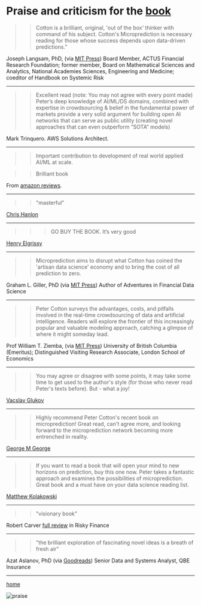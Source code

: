 # Praise and criticism for the [book](https://mitpress.mit.edu/9780262047326/microprediction/)


>>Cotton is a brilliant, original, 'out of the box' thinker with command of his subject. Cotton's Microprediction is necessary reading for those whose success depends upon data-driven predictions.”

Joseph Langsam, PhD, (via [MIT Press](https://mitpress.mit.edu/9780262047326/microprediction/))
Board Member, ACTUS Financial Research Foundation; former member, Board on Mathematical Sciences and Analytics, National Academies Sciences, Engineering and Medicine; coeditor of Handbook on Systemic Risk


---

>> Excellent read (note: You may not agree with every point made) Peter’s deep knowledge of AI/ML/DS domains, combined with expertise in crowdsourcing & belief in the fundamental power of markets provide a very solid argument for building open AI networks that can serve as public utility (creating novel approaches that can even outperform “SOTA” models)

Mark Trinquero. AWS Solutions Architect. 

---

>> Important contribution to development of real world applied AI/ML at scale.

>> Brilliant book


From [amazon reviews](https://www.amazon.com/product-reviews/0262047322/ref=cm_cr_arp_d_show_all?ie=UTF8&reviewerType=all_reviews&pageNumber=1#reviews-filter-bar). 

---

>> "masterful" 

[Chris Hanlon](https://www.linkedin.com/posts/chrishanlon41_thanks-and-congrats-to-peter-cotton-for-this-activity-7006063342142242817-44Dy?utm_source=share&utm_medium=member_desktop)

----

>>> GO BUY THE BOOK. It’s very good

[Henry Elgrissy](https://www.linkedin.com/posts/petercotton_microprediction-building-an-open-ai-network-activity-7009337240870862848-J1jN?utm_source=share&utm_medium=member_desktop)

---

>>Microprediction aims to disrupt what Cotton has coined the 'artisan data science' economy and to bring the cost of all prediction to zero.

Graham L. Giller, PhD (via [MIT Press](https://mitpress.mit.edu/9780262047326/microprediction/))
Author of Adventures in Financial Data Science

---

>>Peter Cotton surveys the advantages, costs, and pitfalls involved in the real-time crowdsourcing of data and artificial intelligence. Readers will explore the frontier of this increasingly popular and valuable modeling approach, catching a glimpse of where it might someday lead.

Prof William T. Ziemba, (via [MIT Press](https://mitpress.mit.edu/9780262047326/microprediction/))
University of British Columbia (Emeritus); 
Distinguished Visiting Research Associate, London School of Economics


---

>> You may agree or disagree with some points, it may take some time to get used to the author's style (for those who never read Peter's texts before). But - what a joy!

[Vacslav Glukov](https://www.linkedin.com/posts/vacslav-glukhov_microprediction-building-an-open-ai-network-activity-6996051627493199872-gz0s?utm_source=share&utm_medium=member_desktop)

--- 

>> Highly recommend Peter Cotton's recent book on microprediction! Great read, can't agree more, and looking forward to the microprediction network becoming more entrenched in reality.

[George M George](https://www.linkedin.com/posts/georg-m-goerg_chatgpt-timeseries-chatgpt-activity-7006471903070560256-vhtF?utm_source=share&utm_medium=member_desktop)

---


>> If you want to read a book that will open your mind to new horizons on prediction, buy this one now. Peter takes a fantastic approach and examines the possibilities of microprediction. Great book and a must have on your data science reading list.

[Matthew Kolakowski](https://www.linkedin.com/posts/outcastdatascientist_datascience-technolgy-programming-activity-6999115308145750016-eSP8?utm_source=share&utm_medium=member_desktop)

---

>> "visionary book"

Robert Carver [full review](https://riskyfinance.com/2022/09/22/microprediction-building-an-open-ai-network/) in Risky Finance

___


>> "the brilliant exploration of fascinating novel ideas is a breath of fresh air"

Azat Aslanov, PhD (via [Goodreads](https://www.goodreads.com/book/show/60323335-microprediction))
Senior Data and Systems Analyst, QBE Insurance

---

[home](https://microprediction.github.io/building_an_open_ai_network/)



![praise](/building_an_open_ai_network/assets/images/praise_and_criticism.png)


